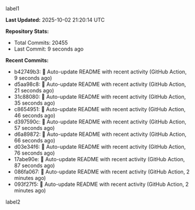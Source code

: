 
label1 
<!-- ACTIVITY_START -->
**Last Updated:** 2025-10-02 21:20:14 UTC

**Repository Stats:**
- Total Commits: 20455
- Last Commit: 9 seconds ago

**Recent Commits:**
- b42749b3: 🤖 Auto-update README with recent activity (GitHub Action, 9 seconds ago)
- d5aa98c8: 🤖 Auto-update README with recent activity (GitHub Action, 21 seconds ago)
- 31c88080: 🤖 Auto-update README with recent activity (GitHub Action, 35 seconds ago)
- c8654951: 🤖 Auto-update README with recent activity (GitHub Action, 46 seconds ago)
- d397590c: 🤖 Auto-update README with recent activity (GitHub Action, 57 seconds ago)
- d6a89872: 🤖 Auto-update README with recent activity (GitHub Action, 66 seconds ago)
- d03e34f6: 🤖 Auto-update README with recent activity (GitHub Action, 76 seconds ago)
- 17abe90e: 🤖 Auto-update README with recent activity (GitHub Action, 87 seconds ago)
- 086fa067: 🤖 Auto-update README with recent activity (GitHub Action, 2 minutes ago)
- 093f27f5: 🤖 Auto-update README with recent activity (GitHub Action, 2 minutes ago)
<!-- ACTIVITY_END -->

label2
